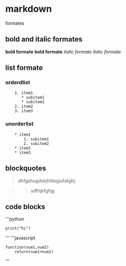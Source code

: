 # markdown
formates
## bold and italic formates
**bold formate** 
__bold formate__ 
*italic formate*
_italic formate_
## list formate
  ### orderdlist
        1. item1
           * subitem1
           * subitem2
        2. item2
        3. item3
  ### unorderlist
        * item1
            1. subitem1
            2. subitem2
        * item2
        * item3
## blockquotes
   > dhfgshugdskjhfdsgiufskjjhj
   
   >> sdfhjkfghjg
## code blocks
'''python

    print("hi")
    
'''
'''javascript
 
    function(num1,num2)
        return(num1+num2)
        
'''     
   
